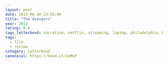 ```yaml
---
layout: post 
date: 2013-06-30 23:59:00
title: "The Avengers"
year: 2012
rating: 0.4
tags_letterboxd: narrative, netflix, streaming, laptop, philadelphia, Leah
tags:
  - film
  - review
category: Letterboxd
canonical: https://boxd.it/1oMuP
---
```

